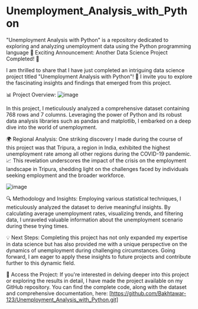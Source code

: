# Unemployment_Analysis_with_Python
"Unemployment Analysis with Python" is a repository dedicated to exploring and analyzing unemployment data using the Python programming language
📢 Exciting Announcement: Another Data Science Project Completed! 🚀

I am thrilled to share that I have just completed an intriguing data science project titled "Unemployment Analysis with Python"! 🎉 I invite you to explore the fascinating insights and findings that emerged from this project.

📊 Project Overview:
![image](https://github.com/Bakhtawar-123/Unemployment_Analysis_with_Python/assets/82812762/a320a5b1-9f45-4569-bd24-de0281ec7d03)

In this project, I meticulously analyzed a comprehensive dataset containing 768 rows and 7 columns. Leveraging the power of Python and its robust data analysis libraries such as pandas and matplotlib, I embarked on a deep dive into the world of unemployment.

🌍 Regional Analysis:
One striking discovery I made during the course of this project was that Tripura, a region in India, exhibited the highest unemployment rate among all other regions during the COVID-19 pandemic. 📈 This revelation underscores the impact of the crisis on the employment landscape in Tripura, shedding light on the challenges faced by individuals seeking employment and the broader workforce.

![image](https://github.com/Bakhtawar-123/Unemployment_Analysis_with_Python/assets/82812762/517f5960-a826-4b3c-bc79-b7895a665445)


🔍 Methodology and Insights:
Employing various statistical techniques, I meticulously analyzed the dataset to derive meaningful insights. By calculating average unemployment rates, visualizing trends, and filtering data, I unraveled valuable information about the unemployment scenario during these trying times.

💡 Next Steps:
Completing this project has not only expanded my expertise in data science but has also provided me with a unique perspective on the dynamics of unemployment during challenging circumstances. Going forward, I am eager to apply these insights to future projects and contribute further to this dynamic field.

🔗 Access the Project:
If you're interested in delving deeper into this project or exploring the results in detail, I have made the project available on my GitHub repository. You can find the complete code, along with the dataset and comprehensive documentation, here: [https://github.com/Bakhtawar-123/Unemployment_Analysis_with_Python.git]


